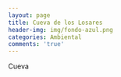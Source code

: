 ```yaml
---
layout: page
title: Cueva de los Losares
header-img: img/fondo-azul.png
categories: Ambiental
comments: 'true'
---
```



Cueva

<div class="photos">
</div>
